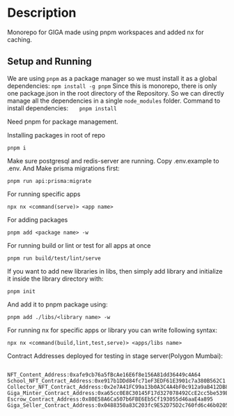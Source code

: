 # Description

Monorepo for GIGA made using pnpm workspaces and added nx for caching.

## Setup and Running

We are using `pnpm` as a package manager so we must install it as a global dependencies:
`npm install -g pnpm`
Since this is monorepo, there is only one package.json in the root directory of the Repository. So we can directly manage all the dependencies in a single `node_modules` folder.
Command to install dependencies:
`    pnpm install
   `

Need pnpm for package management.

Installing packages in root of repo

```
pnpm i
```

Make sure postgresql and redis-server are running.
Copy .env.example to .env. And Make prisma migrations first:

```
pnpm run api:prisma:migrate
```

For running specific apps

```
npx nx <command(serve)> <app name>
```

For adding packages

```
pnpm add <package name> -w
```

For running build or lint or test for all apps at once

```
pnpm run build/test/lint/serve
```

If you want to add new libraries in libs, then simply add library and initialize it inside the library directory with:

```
pnpm init
```

And add it to pnpm package using:

```
pnpm add ./libs/<library name> -w
```

For running nx for specific apps or library you can write following syntax:

```
npx nx <command(build,lint,test,serve)> <apps/libs name>
```

Contract Addresses deployed for testing in stage server(Polygon Mumbai):

```

NFT_Content_Address:0xafe9cb76a5fBcAe16E6f8e156A81dd36449c4A64
School_NFT_Contract_Address:0xe917b1DDd84fc71eF3EDF61E3901c7a380B562C1
Collector_NFT_Contract_Address:0x2e7A41FC99a13b0A3C4A4bF0c912a9aB412DB85d
Giga_Minter_Contract_Address:0xa65cc0E8C30145F17d327078492CcE2cc5be539E
Escrow_Contract_Address:0x80E58A6Ca507b6FBE6Eb5Cf193055d46aaE4a895
Giga_Seller_Contract_Address:0x0488350a83C203fc9E52D75D2c760fd6c46b0205

```
